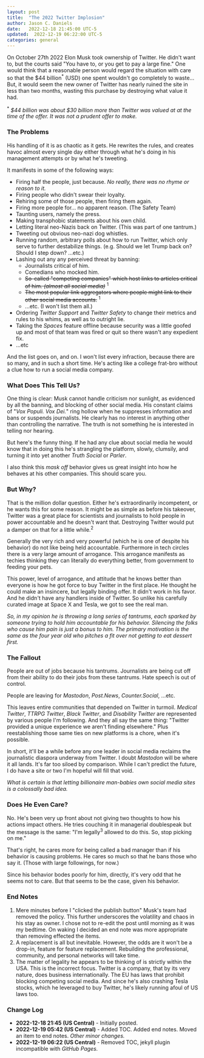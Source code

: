 ```yaml
---
layout: post
title:  "The 2022 Twitter Implosion"
author: Jason C. Daniels
date:   2022-12-18 21:45:00 UTC-5
updated:  2022-12-19 06:22:00 UTC-5
categories: general
---
```

On October 27th 2022 Elon Musk took ownership of Twitter. He didn't want to,
but the courts said "You have to, or you get to pay a large fine." 
One would think that a reasonable person would regard the situation with 
care so that the $44 billion<sup>*</sup> (USD) one spent wouldn't go completely to waste... 
But, it would seem the new owner of Twitter has nearly ruined the site
in less than two months, wasting this purchase by destroying what value it had. 

<sup>*</sup> _$44 billion was about $30 billion more than Twitter was valued at at the time 
of the offer. It was not a prudent offer to make._

### The Problems

His handling of it is as chaotic as it gets. He rewrites the rules, and creates havoc
almost every single day either through what he's doing in his management attempts or
by what he's tweeting.

It manifests in some of the following ways:
* Firing half the people, just because. _No really, there was no rhyme or reason to it._
* Firing people who didn't swear their loyalty.
* Rehiring some of those people, then firing them again.
* Firing more people for... no apparent reason. (The Safety Team)
* Taunting users, namely the press.
* Making transphobic statements about his own child.
* Letting literal neo-Nazis back on Twitter. (This was part of one tantrum.)
* Tweeting out obvious neo-nazi dog whistles.
* Running random, arbitrary polls about how to run Twitter, which only serve to further destabilize things. 
  (e.g. Should we let Trump back on? Should I step down? ...etc.)
* Lashing out any any perceived threat by banning:
  * Journalists critical of him.
  * Comedians who mocked him.
  * ~~So-called "competing companies" which host links to articles 
  critical of him. _(almost all social media)_~~ <sup>1</sup>
  * ~~The most popular link aggregators where people might link to their other social media accounts.~~ <sup>1</sup>
  * ...etc. (I won't list them all.)
* Ordering _Twitter Support_ and _Twitter Safety_ to change their metrics and rules to his whims, as well as to outright lie.
* Taking the _Spaces_ feature offline because security was a little goofed up and most of that team was fired or quit 
  so there wasn't any expedient fix.
* ...etc

And the list goes on, and on. I won't list every infraction, because there are so many, and in such a short time.
He's acting like a college frat-bro without a clue how to run a social
media company.

### What Does This Tell Us?

One thing is clear: Musk cannot handle criticism nor sunlight, as evidenced by all
the banning, and blocking of other social media. His constant claims of 
"_Vox Populi. Vox Dei._" ring hollow when he suppresses information and bans or suspends journalists.
He clearly has no interest in anything other than controlling the narrative. The truth is not
something he is interested in telling nor hearing.

But here's the funny thing. If he had any clue about social media he would know
that in doing this he's strangling the platform, slowly, clumsily, and turning it
into yet another _Truth Social_ or _Parler_. 

I also think this _mask off_ behavior gives us great insight into how he behaves at his
other companies. This should scare you.

### But Why?

That is the million dollar question. Either he's extraordinarily incompetent, or he wants 
this for some reason. It might be as simple as before his takeover, Twitter was a great place 
for scientists and journalists to hold people in power accountable and he doesn't want that.
Destroying Twitter would put a damper on that for a little while.<sup>2<sup>

Generally the very rich and very powerful (which he is one of despite his behavior) do not like being held
accountable. Furthermore in tech circles there is a very large amount of arrogance. This 
arrogance manifests as techies thinking they can literally do everything better, from government
to feeding your pets.

This power, level of arrogance, and attitude that he knows better than everyone is how he
got force to buy Twitter in the first place. He thought he could make an insincere, but legally 
binding offer. It didn't work in his favor. And he didn't have any handlers inside of Twitter.
So unlike his carefully curated image at Space X and Tesla, we got to see the real man.

_So, in my opinion he is throwing a long series of tantrums, each sparked by someone trying to hold 
him accountable for his behavior. Silencing the folks who cause him pain is just a bonus to him.
The primary motivation is the same as the four year old who pitches a fit over not getting to 
eat dessert first._

### The Fallout
People are out of jobs because his tantrums. Journalists are being cut off from their
ability to do their jobs from these tantrums. Hate speech is out of control. 

People are leaving for _Mastodon_, _Post.News_, _Counter.Social_, ...etc.

This leaves entire communities that depended on Twitter in turmoil. _Medical Twitter_,
_TTRPG Twitter_, _Black Twitter_, and _Disability Twitter_ are represented by various people 
I'm following. And they all say the same thing: "Twitter provided a unique experience we aren't finding elsewhere."
Plus reestablishing those same ties on new platforms is a chore, when it's possible.

In short, it'll be a while before any one leader in social media reclaims the journalistic diaspora
underway from Twitter. I doubt _Mastodon_ will be where it all lands. It's far too siloed by comparison.
While I can't predict the future, I do have a site or two I'm hopeful will fill that void.


_What is certain is that letting billionaire man-babies own social media sites is a colossally bad idea._

### Does He Even Care?
No. He's been very up front about not giving two thoughts to how his actions impact others.
He tries couching it in managerial doublespeak but the message is the same: 
"I'm legally<sup>3</sup> allowed to do this. So, stop picking on me."

That's right, he cares more for being called a bad manager than if his behavior is causing
problems. He cares so much so that he bans those who say it. (Those with large followings, 
for now.)

Since his behavior bodes poorly for him, directly, it's very odd that he seems not to care.
But that seems to be the case, given his behavior.

### End Notes
1. Mere minutes before I "clicked the publish button" Musk's team had removed the policy. This further 
   underscores the volatility and chaos in his stay as owner. I chose not to re-edit the post until morning 
   as it was my bedtime. On waking I decided an end note was more appropriate than removing effected the items.
2. A replacement is all but inevitable. However, the odds are it won't be a drop-in, feature for
   feature replacement. Rebuilding the professional, community, and personal networks will take time.
3. The matter of legality he appears to be thinking of is strictly within the USA. This is the
   incorrect focus. Twitter is a company, that by its very nature, does business internationally.
   The EU has laws that prohibit blocking competing social media. And since he's also crashing
   Tesla stocks, which he leveraged to buy Twitter, he's likely running afoul of US laws too.

### Change Log
- **2022-12-18 21:45 (US Central)** - Initially posted.
- **2022-12-19 05:42 (US Central)** - Added TOC. Added end notes. Moved an item to end notes. _Other minor changes._
- **2022-12-19 06:22 (US Central)** - Removed TOC, jekyll plugin incompatible with _GitHub Pages._